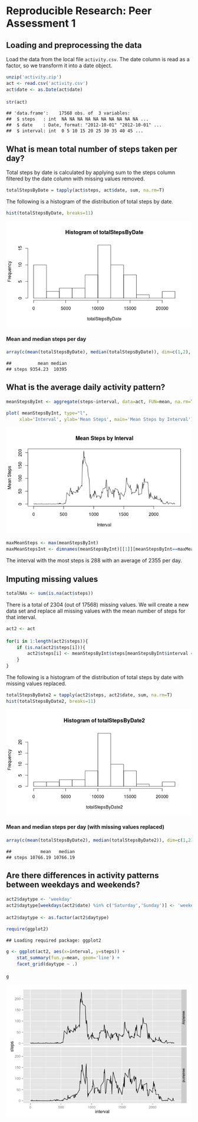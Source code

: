 # Reproducible Research: Peer Assessment 1


## Loading and preprocessing the data

Load the data from the local file `activity.csv`. The date column is read as a factor, so we transform it into a date object.


```r
unzip('activity.zip')
act <- read.csv('activity.csv')
act$date <- as.Date(act$date)

str(act)
```

```
## 'data.frame':	17568 obs. of  3 variables:
##  $ steps   : int  NA NA NA NA NA NA NA NA NA NA ...
##  $ date    : Date, format: "2012-10-01" "2012-10-01" ...
##  $ interval: int  0 5 10 15 20 25 30 35 40 45 ...
```

## What is mean total number of steps taken per day?

Total steps by date is calculated by applying sum to the steps column filtered by the date column with missing values removed.


```r
totalStepsByDate = tapply(act$steps, act$date, sum, na.rm=T)
```

The following is a histogram of the distribution of total steps by date.


```r
hist(totalStepsByDate, breaks=11)
```

![](PA1_template_files/figure-html/unnamed-chunk-3-1.png) 

#### Mean and median steps per day

```r
array(c(mean(totalStepsByDate), median(totalStepsByDate)), dim=c(1,2), dimnames=list("steps",c("mean","median")))
```

```
##          mean median
## steps 9354.23  10395
```


## What is the average daily activity pattern?


```r
meanStepsByInt <- aggregate(steps~interval, data=act, FUN=mean, na.rm=T)
```


```r
plot( meanStepsByInt, type="l",
     xlab='Interval', ylab='Mean Steps', main='Mean Steps by Interval')
```

![](PA1_template_files/figure-html/unnamed-chunk-6-1.png) 


```r
maxMeanSteps <- max(meanStepsByInt)
maxMeanStepsInt <- dimnames(meanStepsByInt)[[1]][meanStepsByInt==maxMeanSteps]
```

The interval with the most steps is 288 with an average of 2355 per day.

## Imputing missing values


```r
totalNAs <- sum(is.na(act$steps))
```

There is a total of 2304 (out of 17568) missing values. We will create a new data set and replace all missing values with the mean number of steps for that interval.


```r
act2 <- act

for(i in 1:length(act2$steps)){
    if (is.na(act2$steps[i])){
        act2$steps[i] <- meanStepsByInt$steps[meanStepsByInt$interval == act2$interval[i]]
    }
}
```


The following is a histogram of the distribution of total steps by date with missing values replaced.


```r
totalStepsByDate2 = tapply(act2$steps, act2$date, sum, na.rm=T)
hist(totalStepsByDate2, breaks=11)
```

![](PA1_template_files/figure-html/unnamed-chunk-10-1.png) 

#### Mean and median steps per day (with missing values replaced)

```r
array(c(mean(totalStepsByDate2), median(totalStepsByDate2)), dim=c(1,2), dimnames=list("steps",c("mean","median")))
```

```
##           mean   median
## steps 10766.19 10766.19
```


## Are there differences in activity patterns between weekdays and weekends?


```r
act2$daytype <- 'weekday'
act2$daytype[weekdays(act2$date) %in% c('Saturday','Sunday')] <- 'weekend'

act2$daytype <- as.factor(act2$daytype)
```


```r
require(ggplot2)
```

```
## Loading required package: ggplot2
```

```r
g <- ggplot(act2, aes(x=interval, y=steps)) +
    stat_summary(fun.y=mean, geom='line') +
    facet_grid(daytype ~ .)

g
```

![](PA1_template_files/figure-html/unnamed-chunk-13-1.png) 
